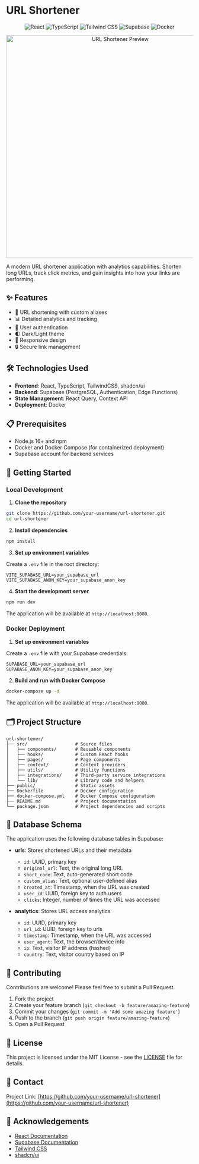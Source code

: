 
# URL Shortener

<div align="center">
  <img src="https://img.shields.io/badge/React-20232A?style=for-the-badge&logo=react&logoColor=61DAFB" alt="React" />
  <img src="https://img.shields.io/badge/TypeScript-007ACC?style=for-the-badge&logo=typescript&logoColor=white" alt="TypeScript" />
  <img src="https://img.shields.io/badge/Tailwind_CSS-38B2AC?style=for-the-badge&logo=tailwind-css&logoColor=white" alt="Tailwind CSS" />
  <img src="https://img.shields.io/badge/Supabase-3ECF8E?style=for-the-badge&logo=supabase&logoColor=white" alt="Supabase" />
  <img src="https://img.shields.io/badge/Docker-2CA5E0?style=for-the-badge&logo=docker&logoColor=white" alt="Docker" />
</div>

<p align="center">
  <img src="https://lovable.dev/opengraph-image-p98pqg.png" alt="URL Shortener Preview" width="600">
</p>

A modern URL shortener application with analytics capabilities. Shorten long URLs, track click metrics, and gain insights into how your links are performing.

## ✨ Features

- 🔗 URL shortening with custom aliases
- 📊 Detailed analytics and tracking
- 👤 User authentication
- 🌓 Dark/Light theme
- 📱 Responsive design
- 🔒 Secure link management

## 🛠️ Technologies Used

- **Frontend**: React, TypeScript, TailwindCSS, shadcn/ui
- **Backend**: Supabase (PostgreSQL, Authentication, Edge Functions)
- **State Management**: React Query, Context API
- **Deployment**: Docker

## 📋 Prerequisites

- Node.js 16+ and npm
- Docker and Docker Compose (for containerized deployment)
- Supabase account for backend services

## 🚀 Getting Started

### Local Development

1. **Clone the repository**

```bash
git clone https://github.com/your-username/url-shortener.git
cd url-shortener
```

2. **Install dependencies**

```bash
npm install
```

3. **Set up environment variables**

Create a `.env` file in the root directory:

```
VITE_SUPABASE_URL=your_supabase_url
VITE_SUPABASE_ANON_KEY=your_supabase_anon_key
```

4. **Start the development server**

```bash
npm run dev
```

The application will be available at `http://localhost:8080`.

### Docker Deployment

1. **Set up environment variables**

Create a `.env` file with your Supabase credentials:

```
SUPABASE_URL=your_supabase_url
SUPABASE_ANON_KEY=your_supabase_anon_key
```

2. **Build and run with Docker Compose**

```bash
docker-compose up -d
```

The application will be available at `http://localhost:8080`.

## 🗂️ Project Structure

```
url-shortener/
├── src/                  # Source files
│   ├── components/       # Reusable components
│   ├── hooks/            # Custom React hooks
│   ├── pages/            # Page components
│   ├── context/          # Context providers
│   ├── utils/            # Utility functions
│   ├── integrations/     # Third-party service integrations
│   └── lib/              # Library code and helpers
├── public/               # Static assets
├── Dockerfile            # Docker configuration
├── docker-compose.yml    # Docker Compose configuration
├── README.md             # Project documentation
└── package.json          # Project dependencies and scripts
```

## 📝 Database Schema

The application uses the following database tables in Supabase:

- **urls**: Stores shortened URLs and their metadata
  - `id`: UUID, primary key
  - `original_url`: Text, the original long URL
  - `short_code`: Text, auto-generated short code
  - `custom_alias`: Text, optional user-defined alias
  - `created_at`: Timestamp, when the URL was created
  - `user_id`: UUID, foreign key to auth.users
  - `clicks`: Integer, number of times the URL was accessed

- **analytics**: Stores URL access analytics
  - `id`: UUID, primary key
  - `url_id`: UUID, foreign key to urls
  - `timestamp`: Timestamp, when the URL was accessed
  - `user_agent`: Text, the browser/device info
  - `ip`: Text, visitor IP address (hashed)
  - `country`: Text, visitor country based on IP

## 🤝 Contributing

Contributions are welcome! Please feel free to submit a Pull Request.

1. Fork the project
2. Create your feature branch (`git checkout -b feature/amazing-feature`)
3. Commit your changes (`git commit -m 'Add some amazing feature'`)
4. Push to the branch (`git push origin feature/amazing-feature`)
5. Open a Pull Request

## 📜 License

This project is licensed under the MIT License - see the [LICENSE](LICENSE) file for details.

## 📧 Contact

Project Link: [https://github.com/your-username/url-shortener](https://github.com/your-username/url-shortener)

## 🙏 Acknowledgements

- [React Documentation](https://reactjs.org/docs/getting-started.html)
- [Supabase Documentation](https://supabase.io/docs)
- [Tailwind CSS](https://tailwindcss.com/docs)
- [shadcn/ui](https://ui.shadcn.com/)
